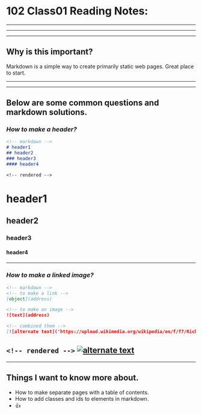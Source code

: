 # **102 Class01 Reading Notes:**
---
---
---
## **Why is this important?**
Markdown is a simple way to create primarily static web pages. Great place to start.

---
---
## **Below are some common questions and markdown solutions.**

### *How to make a header?*

```markdown
<!-- markdown -->
# header1
## header2
### header3
#### header4
```
`<!-- rendered -->`
# header1
## header2
### header3
#### header4

---
### *How to make a linked image?*

```markdown
<!-- markdown -->
<!-- to make a link -->
[object](address)

<!-- to make an image -->
![text](address)

<!-- combined them -->
[![alternate text]('https://upload.wikimedia.org/wikipedia/en/f/f7/RickRoll.png')]('https://en.wikipedia.org/wiki/Rickrolling')
```

`<!-- rendered -->`
[![alternate text](https://upload.wikimedia.org/wikipedia/en/f/f7/RickRoll.png)](https://en.wikipedia.org/wiki/Rickrolling)
---
---
## Things I want to know more about.
* How to make separate pages with a table of contents.
* How to add classes and ids to elements in markdown.
* 👍
